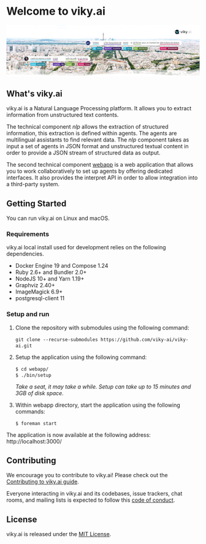 # Welcome to viky.ai

![Some natural language analysis examples](illustration.jpg?raw=true)

## What's viky.ai

viky.ai is a Natural Language Processing platform. It allows you to extract information from unstructured text contents.

The technical component *nlp* allows the extraction of structured information, this extraction is defined within agents. The agents are multilingual assistants to find relevant data. The *nlp* component takes as input a set of agents in JSON format and unstructured textual content in order to provide a JSON stream of structured data as output.

The second technical component [webapp](webapp/README.md) is a web application that allows you to work collaboratively to set up agents by offering dedicated interfaces. It also provides the interpret API in order to allow integration into a third-party system.

## Getting Started

You can run viky.ai on Linux and macOS.

### Requirements

viky.ai local install used for development relies on the following dependencies.

* Docker Engine 19 and Compose 1.24
* Ruby 2.6+ and Bundler 2.0+
* NodeJS 10+ and Yarn 1.19+
* Graphviz 2.40+
* ImageMagick 6.9+
* postgresql-client 11

### Setup and run

1. Clone the repository with submodules using the following command:
   ```
   git clone --recurse-submodules https://github.com/viky-ai/viky-ai.git
   ```

2. Setup the application using the following command:
   ```
   $ cd webapp/
   $ ./bin/setup
   ```
   _Take a seat, it may take a while. Setup can take up to 15 minutes and 3GB of disk space._

3. Within webapp directory, start the application using the following commands:
   ```
   $ foreman start
   ```

The application is now available at the following address: http://localhost:3000/

## Contributing

We encourage you to contribute to viky.ai! Please check out the [Contributing to viky.ai guide](CONTRIBUTING.md).

Everyone interacting in viky.ai and its codebases, issue trackers, chat rooms, and mailing lists is expected to follow this [code of conduct](CODE_OF_CONDUCT.md).

## License

viky.ai is released under the [MIT License](LICENCE.txt).
